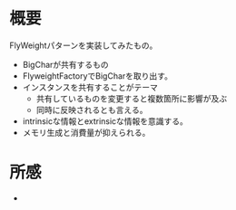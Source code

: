 # 概要

FlyWeightパターンを実装してみたもの。

* BigCharが共有するもの
* FlyweightFactoryでBigCharを取り出す。
* インスタンスを共有することがテーマ
  * 共有しているものを変更すると複数箇所に影響が及ぶ
  * 同時に反映されるとも言える。
* intrinsicな情報とextrinsicな情報を意識する。
* メモリ生成と消費量が抑えられる。

# 所感

* 